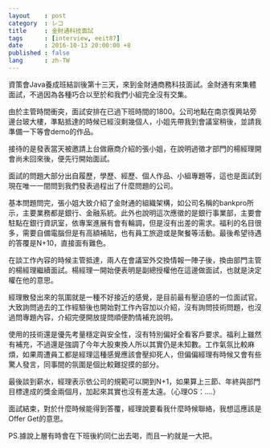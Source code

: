 ```yaml
---
layout    : post
category  : レコ
title     : 金財通科技面試
tags      : [interview, eeit87]
date      : 2016-10-13 20:00:00 +8
published : false
lang      : zh-TW
---
```


資策會Java養成班結訓後第十三天，來到金財通商務科技面試。金財通有來集體面試，不過因為各種巧合以至於和我們小組完全沒有交集。

<!--more-->

由於主管時間衝突，面試安排在已過下班時間的1800。公司地點在南京復興站旁邊台玻大樓，準點抵達的時候已經沒剩幾個人，小姐先帶我到會議室稍後，並請我準備一下等會demo的作品。

接待的是發表當天被邀請上台做廠商介紹的張小姐，在說明過徵才部門的楊經理開會尚未回來後，便先行開始面試。

面試的問題大部分出自履歷，學歷、經歷、個人作品、小組專題等，這也是面試到現在唯一一間問到我們發表過程出了什麼問題的公司。

基本問題問完，張小姐大致介紹了金財通的組織架構，如公司名稱的bankpro所示，主要業務都是銀行、金融系統。此外也說明這次應徵的是銀行事業部，主要會駐點在銀行資訊室，依專案進展有會有輪調，但是沒有出差的需求。福利的名目很多，需要自備電腦但是有高額補貼，也有員工旅遊或是聚餐等活動。最後希望待遇的答覆是N+10，直接面有難色。

在談工作內容的時候主管抵達，兩人在會議室外交換情報一陣子後，換由部門主管的楊經理繼續面試。楊經理一開始便表明是副總授權他在這邊做面試，也就是決定權在他的意思。

經理散發出來的氛圍就是一種不好接近的感覺，是目前最有壓迫感的一位面試官。大致詢問過去的工作經驗後也開始對工作內容加以介紹，沒有詢問技術問題，也沒過問專題內容，介紹完便開放提問順便酌情補充說明。

使用的技術還是優先考量穩定與安全性，沒有特別偏好全看客戶要求。福利上雖然有補充，不過還是強調了今年大股東換人所以其實仍是未知數。工作氣氛比較麻煩，如果周遭員工都是經理這種感覺應該會壓抑死人，但偏偏經理有時候又會有些驚人發言，同事間的氛圍是個比較難捉摸的部分。

最後談到薪水，經理表示依公司的規範可以開到N+1，如果算上三節、年終與部門目標達成的獎金兩個月，加起來其實也沒有差太遠。（心理OS：....）

面試結束，對於什麼時候能得到答覆，經理說要看我什麼時候聯絡，我想這應該是Offer Get的意思。

PS.據說上層有時會在下班後約同仁出去喝，而且一約就是一大把。
